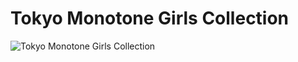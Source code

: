 # Tokyo Monotone Girls Collection

![Tokyo Monotone Girls Collection](https://raw.githubusercontent.com/toruurakawa/Encyclopedia-of-Binary-Card-Games/master/Images/TMC.png)
